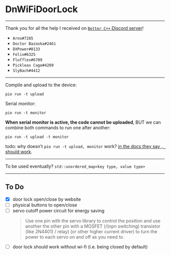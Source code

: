 DnWiFiDoorLock
===

---

Thank you for all the help I received on [`Better C++` Discord server](https://discord.gg/pJwsdep3Hn)!
 
- `Arno#7285`
- `Doctor Bazooka#2461`
- `DXPower#0133`
- `Felix#6325`
- `Fluffles#6709`
- `Pickleas Cage#4209`
- `SlyBach#4412`

--- 

Compile and upload to the device:

`pio run -t upload`

Serial monitor:

`pio run -t monitor`

**When serial monitor is active, the code cannot be uploaded**,
BUT we can combine both commands to run one after another:

`pio run -t upload -t monitor`

todo: why doesn't `pio run -t upload, monitor` work?
[in the docs they say `, ` should work](https://docs.platformio.org/en/latest/projectconf/section_env_build.html#projectconf-targets).

---

To be used eventually?
`std::unordered_map<key type, value type>`

---

To Do
---

* [x] door lock open/close by website
* [ ] physical buttons to open/close
* [ ] servo cutoff power circuit for energy saving
  > Use one pin with the servo library to control the position
     and use another the other pin with a MOSFET (/(npn switching) transistor (like 2N4401) / relay)
     (or other higher current driver) to turn the power to each servo on and off as you need to.
* [ ] door lock should work without wi-fi (i.e. being closed by default)
